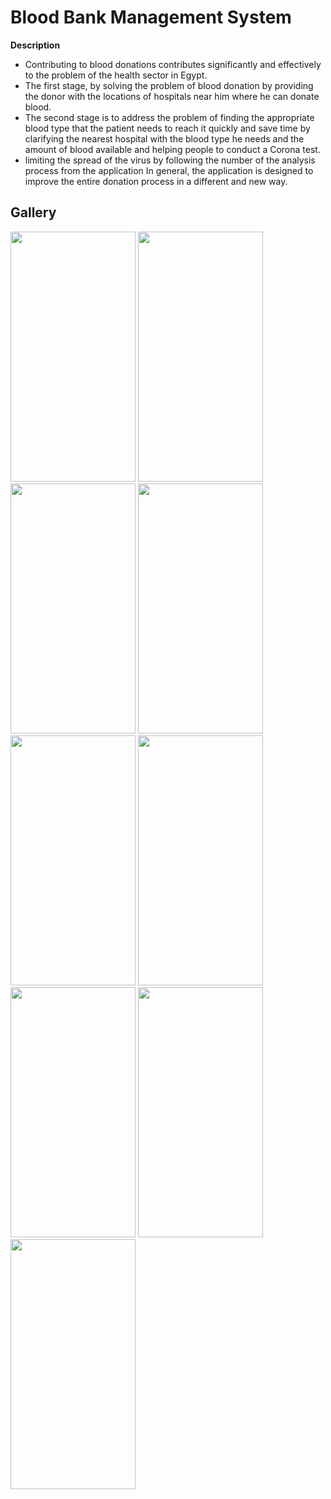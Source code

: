 # Blood Bank Management System
**Description**
- Contributing to blood donations contributes significantly and effectively to the problem of the health sector in Egypt.
- The first stage, by solving the problem of blood donation by providing the donor with the locations of hospitals near him where he can donate blood.
- The second stage is to address the problem of finding the appropriate blood type that the patient needs to reach it quickly and save time by clarifying the nearest hospital with the blood type he needs and the amount of blood available and helping people to conduct a Corona test.
- limiting the spread of the virus by following the number of the analysis process from the application In general, the application is designed to improve the entire donation process in a different and new way.

## Gallery
<div>
<span>
<img src="![User Interface](https://github.com/Ayman-Sedik/Blood-Bank-Management-System/assets/87248906/b9b6d217-e74e-4481-b58a-9193702e4ac1)" width="200" height="400" />
<img src="gallery/playlists.png" width="200" height="400" />
<img src="gallery/empty_list.png" width="200" height="400" />
<img src="gallery/single_add.png" width="200" height="400" />
<img src="gallery/single_download.png" width="200" height="400" />
<img src="gallery/playlist_add.png" width="200" height="400" />
<img src="gallery/inside_playlist.png" width="200" height="400" />
<img src="gallery/audio_player_v2.png" width="200" height="400" />
<img src="gallery/video_player.png" width="200" height="400" />
</span>
</div>


